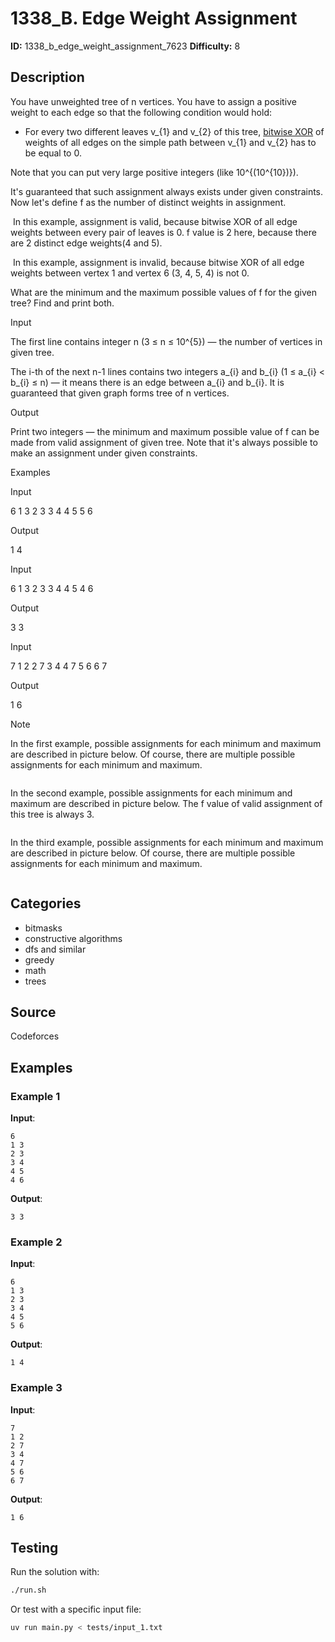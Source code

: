 # 1338_B. Edge Weight Assignment

**ID:** 1338_b_edge_weight_assignment_7623
**Difficulty:** 8

## Description

You have unweighted tree of n vertices. You have to assign a positive weight to each edge so that the following condition would hold:

  * For every two different leaves v_{1} and v_{2} of this tree, [bitwise XOR](https://en.wikipedia.org/wiki/Bitwise_operation#XOR) of weights of all edges on the simple path between v_{1} and v_{2} has to be equal to 0. 



Note that you can put very large positive integers (like 10^{(10^{10})}).

It's guaranteed that such assignment always exists under given constraints. Now let's define f as the number of distinct weights in assignment.

<image> In this example, assignment is valid, because bitwise XOR of all edge weights between every pair of leaves is 0. f value is 2 here, because there are 2 distinct edge weights(4 and 5).

<image> In this example, assignment is invalid, because bitwise XOR of all edge weights between vertex 1 and vertex 6 (3, 4, 5, 4) is not 0. 

What are the minimum and the maximum possible values of f for the given tree? Find and print both.

Input

The first line contains integer n (3 ≤ n ≤ 10^{5}) — the number of vertices in given tree.

The i-th of the next n-1 lines contains two integers a_{i} and b_{i} (1 ≤ a_{i} < b_{i} ≤ n) — it means there is an edge between a_{i} and b_{i}. It is guaranteed that given graph forms tree of n vertices.

Output

Print two integers — the minimum and maximum possible value of f can be made from valid assignment of given tree. Note that it's always possible to make an assignment under given constraints.

Examples

Input


6
1 3
2 3
3 4
4 5
5 6


Output


1 4


Input


6
1 3
2 3
3 4
4 5
4 6


Output


3 3


Input


7
1 2
2 7
3 4
4 7
5 6
6 7


Output


1 6

Note

In the first example, possible assignments for each minimum and maximum are described in picture below. Of course, there are multiple possible assignments for each minimum and maximum. 

<image>

In the second example, possible assignments for each minimum and maximum are described in picture below. The f value of valid assignment of this tree is always 3. 

<image>

In the third example, possible assignments for each minimum and maximum are described in picture below. Of course, there are multiple possible assignments for each minimum and maximum. 

<image>

## Categories

- bitmasks
- constructive algorithms
- dfs and similar
- greedy
- math
- trees

## Source

Codeforces

## Examples

### Example 1

**Input**:
```
6
1 3
2 3
3 4
4 5
4 6
```

**Output**:
```
3 3
```

### Example 2

**Input**:
```
6
1 3
2 3
3 4
4 5
5 6
```

**Output**:
```
1 4
```

### Example 3

**Input**:
```
7
1 2
2 7
3 4
4 7
5 6
6 7
```

**Output**:
```
1 6
```


## Testing

Run the solution with:

```bash
./run.sh
```

Or test with a specific input file:

```bash
uv run main.py < tests/input_1.txt
```
